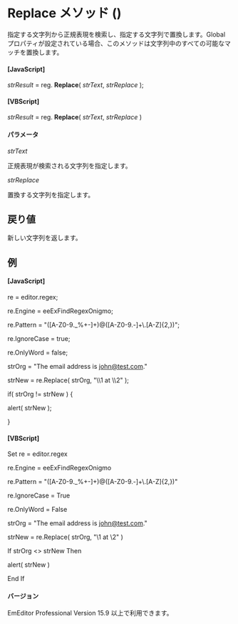 # Replace メソッド ()

指定する文字列から正規表現を検索し、指定する文字列で置換します。Global プロパティが設定されている場合、このメソッドは文字列中のすべての可能なマッチを置換します。

#### \[JavaScript\]

_strResult_ = reg. **Replace**( _strText_, _strReplace_ );

#### \[VBScript\]

_strResult_ = reg. **Replace**( _strText_, _strReplace_ )

#### パラメータ

_strText_

正規表現が検索される文字列を指定します。

_strReplace_

置換する文字列を指定します。

## 戻り値

新しい文字列を返します。

## 例

#### \[JavaScript\]

re = editor.regex;

re.Engine = eeExFindRegexOnigmo;

re.Pattern = "(\[A-Z0-9.\_%+-\]+)@(\[A-Z0-9.-\]+\\\.\[A-Z\]{2,})";

re.IgnoreCase = true;

re.OnlyWord = false;

strOrg = "The email address is john@test.com."

strNew = re.Replace( strOrg, "\\\1 at \\\2" );

if( strOrg != strNew ) {

alert( strNew );

}

#### \[VBScript\]

Set re = editor.regex

re.Engine = eeExFindRegexOnigmo

re.Pattern = "(\[A-Z0-9.\_%+-\]+)@(\[A-Z0-9.-\]+\\.\[A-Z\]{2,})"

re.IgnoreCase = True

re.OnlyWord = False

strOrg = "The email address is john@test.com."

strNew = re.Replace( strOrg, "\\1 at \\2" )

If strOrg <> strNew Then

alert( strNew )

End If

#### バージョン

EmEditor Professional Version 15.9 以上で利用できます。
